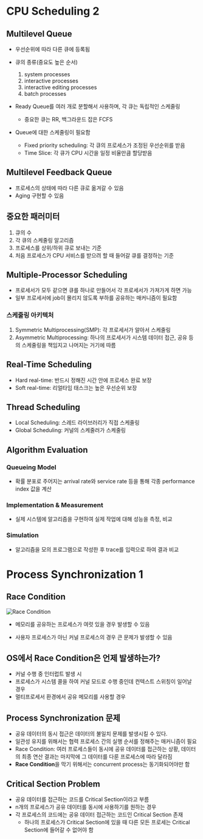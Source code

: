 # CPU Scheduling 2

## Multilevel Queue

* 우선순위에 따라 다른 큐에 등록됨

* 큐의 종류(중요도 높은 순서)
    1. system processes
    2. interactive processes
    3. interactive editing processes
    4. batch processes

* Ready Queue를 여러 개로 분할해서 사용하며, 각 큐는 독립적인 스케줄링
    * 중요한 큐는 RR, 백그라운드 잡은 FCFS

* Queue에 대한 스케줄링이 필요함
    * Fixed priority scheduling: 각 큐의 프로세스가 조정된 우선순위를 받음
    * Time Slice: 각 큐가 CPU 시간을 일정 비율만큼 할당받음

## Multilevel Feedback Queue

* 프로세스의 상태에 따라 다른 큐로 옮겨갈 수 있음
* Aging 구현할 수 있음

## 중요한 패러미터

1. 큐의 수
2. 각 큐의 스케줄링 알고리즘
3. 프로세스를 상위/하위 큐로 보내는 기준
4. 처음 프로세스가 CPU 서비스를 받으려 할 때 들어갈 큐를 결정하는 기준

## Multiple-Processor Scheduling

* 프로세서가 모두 같으면 큐를 하나로 만들어서 각 프로세서가 가져가게 하면 가능
* 일부 프로세서에 job이 몰리지 않도록 부하를 공유하는 매커니즘이 필요함

### 스케줄링 아키텍처

1. Symmetric Multiprocessing(SMP): 각 프로세서가 알아서 스케줄링
2. Asymmetric Multiprocessing: 하나의 프로세서가 시스템 데이터 접근, 공유 등의 스케줄링을 책임지고 나머지는 거기에 따름

## Real-Time Scheduling

* Hard real-time: 반드시 정해진 시간 안에 프로세스 완료 보장
* Soft real-time: 리얼타임 태스크는 높은 우선순위 보장

## Thread Scheduling

* Local Scheduling: 스레드 라이브러리가 직접 스케줄링
* Global Scheduling: 커널의 스케줄러가 스케줄링

## Algorithm Evaluation

### Queueing Model

* 확률 분포로 주어지는 arrival rate와 service rate 등을 통해 각종 performance index 값을 계산

### Implementation & Measurement

* 실제 시스템에 알고리즘을 구현하여 실제 작업에 대해 성능을 측정, 비교

### Simulation

* 알고리즘을 모의 프로그램으로 작성한 후 trace를 입력으로 하여 결과 비교

# Process Synchronization 1

## Race Condition

![Race Condition](https://www.objc.io/images/issue-2/race-condition@2x-8b11b31d.png)

* 메모리를 공유하는 프로세스가 여럿 있을 경우 발생할 수 있음

* 사용자 프로세스가 아닌 커널 프로세스의 경우 큰 문제가 발생할 수 있음

## OS에서 Race Condition은 언제 발생하는가?

* 커널 수행 중 인터럽트 발생 시
* 프로세스가 시스템 콜을 하여 커널 모드로 수행 중인데 컨텍스트 스위칭이 일어날 경우
* 멀티프로세서 환경에서 공유 메모리를 사용할 경우

## Process Synchronization 문제

* 공유 데이터의 동시 접근은 데이터의 불일치 문제를 발생시킬 수 있다.
* 일관성 유지를 위해서는 협력 프로세스 간의 실행 순서를 정해주는 매커니즘이 필요
* Race Condition: 여러 프로세스들이 동시에 공유 데이터를 접근하는 상황, 데이터의 최종 연산 결과는 마지막에 그 데이터를 다룬 프로세스에 따라 달라짐
* **Race Condition**을 막기 위해서는 concurrent process는 동기화되어야만 함

## Critical Section Problem

* 공유 데이터를 접근하는 코드를 Critical Section이라고 부름
* n개의 프로세스가 공유 데이터를 동시에 사용하기를 원하는 경우
* 각 프로세스의 코드에는 공유 데이터 접근하는 코드인 Critical Section 존재
    * 하나의 프로세스가 Critical Section에 있을 때 다른 모든 프로세는 Critical Section에 들어갈 수 없어야 함
